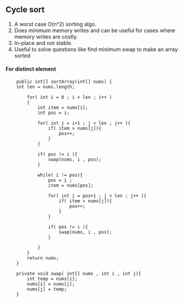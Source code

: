 ## Cycle sort
1. A worst case O(n^2) sorting algo.
2. Does minimum memory writes and can be useful for cases where memory writes are costly.
3. In-place and not stable.
4. Useful to solve questions like find minimum swap to make an array sorted


#### For distinct element
        public int[] sortArray(int[] nums) {
        int len = nums.length;

            for( int i = 0 ; i < len ; i++ )
            {
                int item = nums[i];
                int pos = i;
    
                for( int j = i+1 ; j < len ; j++ ){
                    if( item > nums[j]){
                        pos++;
                    }
                }
    
                if( pos != i ){
                    swap(nums, i , pos);
                }
    
                while( i != pos){
                    pos = i ;
                    item = nums[pos];
    
                    for( int j = pos+1 ; j < len ; j++ ){
                        if( item > nums[j]){
                            pos++;
                        }
                    }
    
                    if( pos != i ){
                        swap(nums, i , pos);
                    }
    
                }
            }
            return nums;
        }
    
        private void swap( int[] nums , int i , int j){
            int temp = nums[i];
            nums[i] = nums[j];
            nums[j] = temp;
        }

